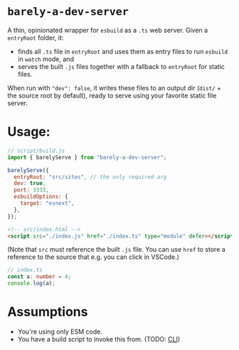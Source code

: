 # `barely-a-dev-server`

A thin, opinionated wrapper for `esbuild` as a `.ts` web server. Given a `entryRoot` folder, it:

- finds all `.ts` file in `entryRoot` and uses them as entry files to run `esbuild` in `watch` mode, and
- serves the built `.js` files together with a fallback to `entryRoot` for static files.

When run with `"dev": false`, it writes these files to an output dir (`dist/` + the source root by default), ready to serve using your favorite static file server.

# Usage:

```js
// script/build.js
import { barelyServe } from "barely-a-dev-server";

barelyServe({
  entryRoot: "src/sites", // the only required arg
  dev: true,
  port: 3333,
  esbuildOptions: {
    target: "esnext",
  },
});
```

```html
<!-- src/index.html -->
<script src="./index.js" href="./index.ts" type="module" defer></script>
```

(Note that `src` must reference the built `.js` file. You can use `href` to store a reference to the source that e.g. you can click in VSCode.)

```ts
// index.ts
const a: number = 4;
console.log(a);
```

# Assumptions

- You're using only ESM code.
- You have a build script to invoke this from. (TODO: [CLI](https://github.com/lgarron/barely-a-dev-server/issues/1))
